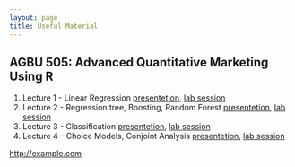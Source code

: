 ```yaml
---
layout: page
title: Useful Material
---
```


## AGBU 505: Advanced Quantitative Marketing Using R

1. Lecture 1 - Linear Regression [presentetion](../Resources/Lec1.pdf), [lab session](../Lab1/Lab1)
2. Lecture 2 - Regression tree, Boosting, Random Forest [presentetion](../Resources/Lec2.pdf), [lab session](..Resource/Lab2/Lab2)
3. Lecture 3 - Classification [presentetion](../Resources/Lec3.pdf), [lab session](..Resource/Lab3/Lab3)
4. Lecture 4 - Choice Models, Conjoint Analysis [presentetion](../Resources/Lec4.pdf), [lab session](..Resource/Lab4/Lab4)

<a href="http://example.com" target="_blank">http://example.com</a>
